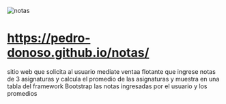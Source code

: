 ![notas](https://github.com/pedro-donoso/notas/assets/68760595/5d367819-4556-4bab-8141-fe2c46d68ea8)
# https://pedro-donoso.github.io/notas/

sitio web que solicita al usuario mediate ventaa flotante que ingrese notas de 3 asignaturas y calcula el promedio de las asignaturas y muestra en una tabla del framework Bootstrap las notas ingresadas por el usuario y los promedios
